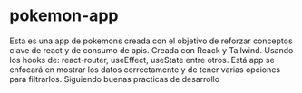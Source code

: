 # pokemon-app
Esta es una app de pokemons creada con el objetivo de reforzar conceptos clave de react y de consumo de apis.  Creada con Reack y Tailwind. Usando los hooks de: react-router, useEffect, useState entre otros. Está app se enfocará en mostrar los datos correctamente y de tener varias opciones para filtrarlos. Siguiendo buenas practicas de desarrollo  
